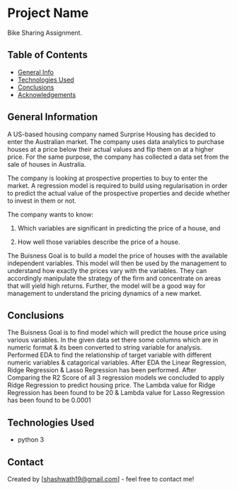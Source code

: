 # Project Name
Bike Sharing Assignment.


## Table of Contents
* [General Info](#general-information)
* [Technologies Used](#technologies-used)
* [Conclusions](#conclusions)
* [Acknowledgements](#acknowledgements)

<!-- You can include any other section that is pertinent to your problem -->

## General Information
A US-based housing company named Surprise Housing has decided to enter the Australian market. The company uses data analytics to purchase houses at a price below their actual values and flip them on at a higher price. For the same purpose, the company has collected a data set from the sale of houses in Australia. 


The company is looking at prospective properties to buy to enter the market. A regression model is required to build using regularisation in order to predict the actual value of the prospective properties and decide whether to invest in them or not.

 

The company wants to know:

1. Which variables are significant in predicting the price of a house, and

2. How well those variables describe the price of a house.

The Buisness Goal is to build a model the price of houses with the available independent variables. This model will then be used by the management to understand how exactly the prices vary with the variables. They can accordingly manipulate the strategy of the firm and concentrate on areas that will yield high returns. Further, the model will be a good way for management to understand the pricing dynamics of a new market.

## Conclusions
The Buisness Goal is to find model which will predict the house price using various variables.
In the given data set there some columns which are in numeric format & its been converted to string variable for analysis.
Performed EDA to find the relationship of target variable with different numeric variables & catagorical variables.
After EDA the Linear Regression, Ridge Regression & Lasso Regression has been performed.
After Comparing the R2 Score of all 3 regression models we concluded to apply Ridge Regression to predict housing price.
The Lambda value for Ridge Regression has been found to be 20 & Lambda value for Lasso Regression has been found to be 0.0001




## Technologies Used
- python 3


## Contact
Created by [shashwath19@gmail.com] - feel free to contact me!
